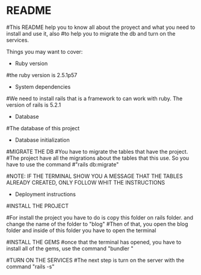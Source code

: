 # README

#This README help you to know all about the proyect and what you need to install and use it, also
#to help you to migrate the db and turn on the services. 

Things you may want to cover:

* Ruby version

#the ruby version is 2.5.1p57

* System dependencies

#We need to install rails that is a framework to can work with ruby. The version of rails is 5.2.1


* Database 

#The database of this project 

* Database initialization


#MIGRATE THE DB
#You have to migrate the tables that have the project.
#The project have all the migrations about the tables that this use. So you have to use the command
#"rails db:migrate" 



#NOTE: IF THE TERMINAL SHOW YOU A MESSAGE THAT THE TABLES ALREADY CREATED, ONLY FOLLOW WHIT THE INSTRUCTIONS



* Deployment instructions

#INSTALL THE PROJECT

#For install the project  you have to do is copy this folder on rails folder. and change the name of the folder to "blog"
#Then of that, you open the blog folder and inside of this folder you have to open the terminal

#INSTALL THE GEMS
#once that the terminal has opened, you have to install all of the gems, use the command "bundler "


#TURN ON THE SERVICES
#The next step is turn on the server with the command "rails -s"

